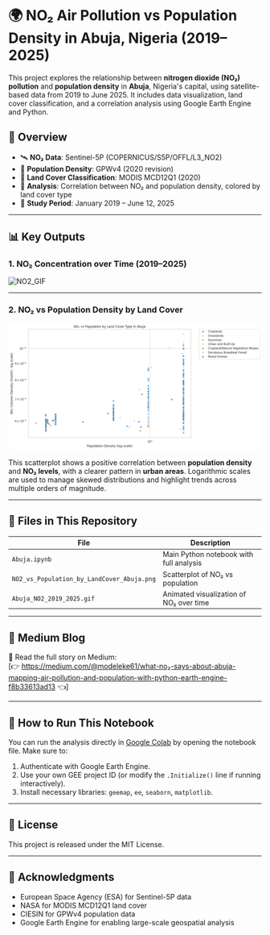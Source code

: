 # 🌍 NO₂ Air Pollution vs Population Density in Abuja, Nigeria (2019–2025)

This project explores the relationship between **nitrogen dioxide (NO₂) pollution** and **population density** in **Abuja**, Nigeria's capital, using satellite-based data from 2019 to June 2025. It includes data visualization, land cover classification, and a correlation analysis using Google Earth Engine and Python.

## 📌 Overview

- 🛰️ **NO₂ Data**: Sentinel-5P (COPERNICUS/S5P/OFFL/L3_NO2)
- 👥 **Population Density**: GPWv4 (2020 revision)
- 🌱 **Land Cover Classification**: MODIS MCD12Q1 (2020)
- 🧪 **Analysis**: Correlation between NO₂ and population density, colored by land cover type
- 📅 **Study Period**: January 2019 – June 12, 2025

---

## 📊 Key Outputs

### 1. NO₂ Concentration over Time (2019–2025)

![NO2_GIF](Abuja_NO2_2019_2025.gif)

---

### 2. NO₂ vs Population Density by Land Cover

![Scatter](NO2_vs_Population_by_LandCover_Abuja.png)

This scatterplot shows a positive correlation between **population density** and **NO₂ levels**, with a clearer pattern in **urban areas**. Logarithmic scales are used to manage skewed distributions and highlight trends across multiple orders of magnitude.

---

## 📂 Files in This Repository

| File | Description |
|------|-------------|
| `Abuja.ipynb` | Main Python notebook with full analysis |
| `NO2_vs_Population_by_LandCover_Abuja.png` | Scatterplot of NO₂ vs population |
| `Abuja_NO2_2019_2025.gif` | Animated visualization of NO₂ over time |

---

## 🔗 Medium Blog

📝 Read the full story on Medium:  
[👉 https://medium.com/@modeleke61/what-no₂-says-about-abuja-mapping-air-pollution-and-population-with-python-earth-engine-f8b33613ad13 👈]

---

## 📌 How to Run This Notebook

You can run the analysis directly in [Google Colab](https://colab.research.google.com/) by opening the notebook file. Make sure to:

1. Authenticate with Google Earth Engine.
2. Use your own GEE project ID (or modify the `.Initialize()` line if running interactively).
3. Install necessary libraries: `geemap`, `ee`, `seaborn`, `matplotlib`.

---

## 📜 License

This project is released under the MIT License.

---

## 🤝 Acknowledgments

- European Space Agency (ESA) for Sentinel-5P data  
- NASA for MODIS MCD12Q1 land cover  
- CIESIN for GPWv4 population data  
- Google Earth Engine for enabling large-scale geospatial analysis


